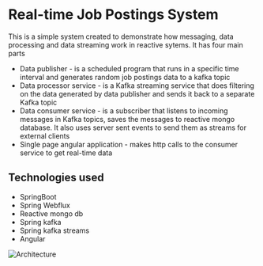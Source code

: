 # Real-time Job Postings System

This is a simple system created to demonstrate how messaging, data processing and data streaming work in reactive sytems. It has four main parts
* Data publisher - is a scheduled program that runs in a specific time interval and generates random job postings data to a kafka topic
* Data processor service - is a Kafka streaming service that does filtering on the data generated by data publisher and sends it back to a separate Kafka topic
* Data consumer service - is a subscriber that listens to incoming messages in Kafka topics, saves the messages to reactive mongo database. It also uses server sent events to send them as streams for external clients 
* Single page angular application - makes http calls to the consumer service to get real-time data

## Technologies used

* SpringBoot
* Spring Webflux
* Reactive mongo db
* Spring kafka
* Spring kafka streams
* Angular

![Architecture](https://github.com/Gebreegziabher/job-postings/assets/6954726/ef290f54-f040-47f3-a428-e1b99c78f856)
